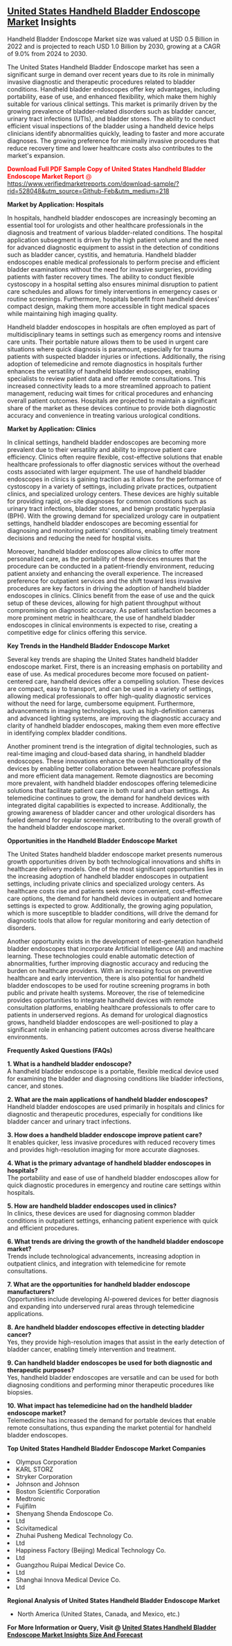 <h2><a href="https://www.verifiedmarketreports.com/download-sample/?rid=528048&amp;utm_source=Github-Feb&amp;utm_medium=218" target="_blank">United States Handheld Bladder Endoscope Market</a> Insights</h2><p>Handheld Bladder Endoscope Market size was valued at USD 0.5 Billion in 2022 and is projected to reach USD 1.0 Billion by 2030, growing at a CAGR of 9.0% from 2024 to 2030.</p><p><p>The United States Handheld Bladder Endoscope market has seen a significant surge in demand over recent years due to its role in minimally invasive diagnostic and therapeutic procedures related to bladder conditions. Handheld bladder endoscopes offer key advantages, including portability, ease of use, and enhanced flexibility, which make them highly suitable for various clinical settings. This market is primarily driven by the growing prevalence of bladder-related disorders such as bladder cancer, urinary tract infections (UTIs), and bladder stones. The ability to conduct efficient visual inspections of the bladder using a handheld device helps clinicians identify abnormalities quickly, leading to faster and more accurate diagnoses. The growing preference for minimally invasive procedures that reduce recovery time and lower healthcare costs also contributes to the market's expansion. <p><span class=""><span style="color: #ff0000;"><strong>Download Full PDF Sample Copy of United States Handheld Bladder Endoscope Market Report</strong> @ </span><a href="https://www.verifiedmarketreports.com/download-sample/?rid=528048&amp;utm_source=Github-Feb&amp;utm_medium=218" target="_blank">https://www.verifiedmarketreports.com/download-sample/?rid=528048&amp;utm_source=Github-Feb&amp;utm_medium=218</a></span></p></p> <p><strong>Market by Application: Hospitals</strong></p> <p>In hospitals, handheld bladder endoscopes are increasingly becoming an essential tool for urologists and other healthcare professionals in the diagnosis and treatment of various bladder-related conditions. The hospital application subsegment is driven by the high patient volume and the need for advanced diagnostic equipment to assist in the detection of conditions such as bladder cancer, cystitis, and hematuria. Handheld bladder endoscopes enable medical professionals to perform precise and efficient bladder examinations without the need for invasive surgeries, providing patients with faster recovery times. The ability to conduct flexible cystoscopy in a hospital setting also ensures minimal disruption to patient care schedules and allows for timely interventions in emergency cases or routine screenings. Furthermore, hospitals benefit from handheld devices' compact design, making them more accessible in tight medical spaces while maintaining high imaging quality. <p>Handheld bladder endoscopes in hospitals are often employed as part of multidisciplinary teams in settings such as emergency rooms and intensive care units. Their portable nature allows them to be used in urgent care situations where quick diagnosis is paramount, especially for trauma patients with suspected bladder injuries or infections. Additionally, the rising adoption of telemedicine and remote diagnostics in hospitals further enhances the versatility of handheld bladder endoscopes, enabling specialists to review patient data and offer remote consultations. This increased connectivity leads to a more streamlined approach to patient management, reducing wait times for critical procedures and enhancing overall patient outcomes. Hospitals are projected to maintain a significant share of the market as these devices continue to provide both diagnostic accuracy and convenience in treating various urological conditions. <p><strong>Market by Application: Clinics</strong></p> <p>In clinical settings, handheld bladder endoscopes are becoming more prevalent due to their versatility and ability to improve patient care efficiency. Clinics often require flexible, cost-effective solutions that enable healthcare professionals to offer diagnostic services without the overhead costs associated with larger equipment. The use of handheld bladder endoscopes in clinics is gaining traction as it allows for the performance of cystoscopy in a variety of settings, including private practices, outpatient clinics, and specialized urology centers. These devices are highly suitable for providing rapid, on-site diagnoses for common conditions such as urinary tract infections, bladder stones, and benign prostatic hyperplasia (BPH). With the growing demand for specialized urology care in outpatient settings, handheld bladder endoscopes are becoming essential for diagnosing and monitoring patients' conditions, enabling timely treatment decisions and reducing the need for hospital visits. <p>Moreover, handheld bladder endoscopes allow clinics to offer more personalized care, as the portability of these devices ensures that the procedure can be conducted in a patient-friendly environment, reducing patient anxiety and enhancing the overall experience. The increased preference for outpatient services and the shift toward less invasive procedures are key factors in driving the adoption of handheld bladder endoscopes in clinics. Clinics benefit from the ease of use and the quick setup of these devices, allowing for high patient throughput without compromising on diagnostic accuracy. As patient satisfaction becomes a more prominent metric in healthcare, the use of handheld bladder endoscopes in clinical environments is expected to rise, creating a competitive edge for clinics offering this service. <p><strong>Key Trends in the Handheld Bladder Endoscope Market</strong></p> <p>Several key trends are shaping the United States handheld bladder endoscope market. First, there is an increasing emphasis on portability and ease of use. As medical procedures become more focused on patient-centered care, handheld devices offer a compelling solution. These devices are compact, easy to transport, and can be used in a variety of settings, allowing medical professionals to offer high-quality diagnostic services without the need for large, cumbersome equipment. Furthermore, advancements in imaging technologies, such as high-definition cameras and advanced lighting systems, are improving the diagnostic accuracy and clarity of handheld bladder endoscopes, making them even more effective in identifying complex bladder conditions. <p>Another prominent trend is the integration of digital technologies, such as real-time imaging and cloud-based data sharing, in handheld bladder endoscopes. These innovations enhance the overall functionality of the devices by enabling better collaboration between healthcare professionals and more efficient data management. Remote diagnostics are becoming more prevalent, with handheld bladder endoscopes offering telemedicine solutions that facilitate patient care in both rural and urban settings. As telemedicine continues to grow, the demand for handheld devices with integrated digital capabilities is expected to increase. Additionally, the growing awareness of bladder cancer and other urological disorders has fueled demand for regular screenings, contributing to the overall growth of the handheld bladder endoscope market. <p><strong>Opportunities in the Handheld Bladder Endoscope Market</strong></p> <p>The United States handheld bladder endoscope market presents numerous growth opportunities driven by both technological innovations and shifts in healthcare delivery models. One of the most significant opportunities lies in the increasing adoption of handheld bladder endoscopes in outpatient settings, including private clinics and specialized urology centers. As healthcare costs rise and patients seek more convenient, cost-effective care options, the demand for handheld devices in outpatient and homecare settings is expected to grow. Additionally, the growing aging population, which is more susceptible to bladder conditions, will drive the demand for diagnostic tools that allow for regular monitoring and early detection of disorders. <p>Another opportunity exists in the development of next-generation handheld bladder endoscopes that incorporate Artificial Intelligence (AI) and machine learning. These technologies could enable automatic detection of abnormalities, further improving diagnostic accuracy and reducing the burden on healthcare providers. With an increasing focus on preventive healthcare and early intervention, there is also potential for handheld bladder endoscopes to be used for routine screening programs in both public and private health systems. Moreover, the rise of telemedicine provides opportunities to integrate handheld devices with remote consultation platforms, enabling healthcare professionals to offer care to patients in underserved regions. As demand for urological diagnostics grows, handheld bladder endoscopes are well-positioned to play a significant role in enhancing patient outcomes across diverse healthcare environments. <p><strong>Frequently Asked Questions (FAQs)</strong></p> <p><strong>1. What is a handheld bladder endoscope?</strong><br> A handheld bladder endoscope is a portable, flexible medical device used for examining the bladder and diagnosing conditions like bladder infections, cancer, and stones.</p> <p><strong>2. What are the main applications of handheld bladder endoscopes?</strong><br> Handheld bladder endoscopes are used primarily in hospitals and clinics for diagnostic and therapeutic procedures, especially for conditions like bladder cancer and urinary tract infections.</p> <p><strong>3. How does a handheld bladder endoscope improve patient care?</strong><br> It enables quicker, less invasive procedures with reduced recovery times and provides high-resolution imaging for more accurate diagnoses.</p> <p><strong>4. What is the primary advantage of handheld bladder endoscopes in hospitals?</strong><br> The portability and ease of use of handheld bladder endoscopes allow for quick diagnostic procedures in emergency and routine care settings within hospitals.</p> <p><strong>5. How are handheld bladder endoscopes used in clinics?</strong><br> In clinics, these devices are used for diagnosing common bladder conditions in outpatient settings, enhancing patient experience with quick and efficient procedures.</p> <p><strong>6. What trends are driving the growth of the handheld bladder endoscope market?</strong><br> Trends include technological advancements, increasing adoption in outpatient clinics, and integration with telemedicine for remote consultations.</p> <p><strong>7. What are the opportunities for handheld bladder endoscope manufacturers?</strong><br> Opportunities include developing AI-powered devices for better diagnosis and expanding into underserved rural areas through telemedicine applications.</p> <p><strong>8. Are handheld bladder endoscopes effective in detecting bladder cancer?</strong><br> Yes, they provide high-resolution images that assist in the early detection of bladder cancer, enabling timely intervention and treatment.</p> <p><strong>9. Can handheld bladder endoscopes be used for both diagnostic and therapeutic purposes?</strong><br> Yes, handheld bladder endoscopes are versatile and can be used for both diagnosing conditions and performing minor therapeutic procedures like biopsies.</p> <p><strong>10. What impact has telemedicine had on the handheld bladder endoscope market?</strong><br> Telemedicine has increased the demand for portable devices that enable remote consultations, thus expanding the market potential for handheld bladder endoscopes.</p></p><p><strong>Top United States Handheld Bladder Endoscope Market Companies</strong></p><div data-test-id=""><p><li>Olympus Corporation</li><li> KARL STORZ</li><li> Stryker Corporation</li><li> Johnson and Johnson</li><li> Boston Scientific Corporation</li><li> Medtronic</li><li> Fujifilm</li><li> Shenyang Shenda Endoscope Co.</li><li> Ltd</li><li> Scivitamedical</li><li> Zhuhai Pusheng Medical Technology Co.</li><li> Ltd</li><li> Happiness Factory (Beijing) Medical Technology Co.</li><li> Ltd</li><li> Guangzhou Ruipai Medical Device Co.</li><li> Ltd</li><li> Shanghai Innova Medical Device Co.</li><li> Ltd</li></p><div><strong>Regional Analysis of&nbsp;United States Handheld Bladder Endoscope Market</strong></div><ul><li dir="ltr"><p dir="ltr">North America&nbsp;(United States, Canada, and Mexico, etc.)</p></li></ul><p><strong>For More Information or Query, Visit @&nbsp;</strong><strong><a href="https://www.verifiedmarketreports.com/product/handheld-bladder-endoscope-market/?utm_source=Github-Feb&amp;utm_medium=218" target="_blank">United States Handheld Bladder Endoscope Market Insights Size And Forecast</a></strong></p></div>
